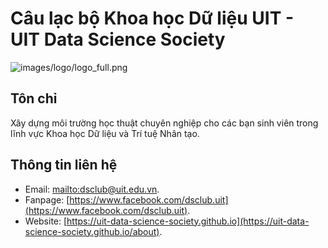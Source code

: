 Câu lạc bộ Khoa học Dữ liệu UIT - UIT Data Science Society
===

![images/logo/logo_full.png](logo)

## Tôn chỉ

Xây dựng môi trường học thuật chuyên nghiệp cho các bạn sinh viên trong lĩnh vực Khoa học Dữ liệu và Trí tuệ Nhân tạo.

## Thông tin liên hệ

- Email: [mailto:dsclub@uit.edu.vn](mailto:dsclub@uit.edu.vn).
- Fanpage: [https://www.facebook.com/dsclub.uit](https://www.facebook.com/dsclub.uit).
- Website: [https://uit-data-science-society.github.io](https://uit-data-science-society.github.io/about).
